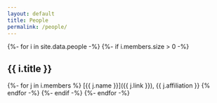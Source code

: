 ```yaml
---
layout: default
title: People
permalink: /people/
---
```

{%- for i in site.data.people -%}
{%- if i.members.size > 0 -%}
## {{ i.title }}
{%- for j in i.members %}
[{{ j.name }}]({{ j.link }}), {{ j.affiliation }}
{% endfor -%}
{%- endif -%}
{%- endfor -%}
